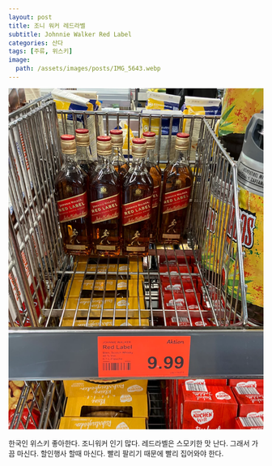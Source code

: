 ```yaml
---
layout: post
title: 조니 워커 레드라벨
subtitle: Johnnie Walker Red Label
categories: 산다
tags: [주류, 위스키]
image:
  path: /assets/images/posts/IMG_5643.webp
---
```


![](/assets/images/posts/IMG_5643.webp)

한국인 위스키 좋아한다. 조니워커 인기 많다. 레드라벨은 스모키한 맛 난다. 그래서 가끔 마신다. 할인행사 할때 마신다. 빨리 팔리기 때문에 빨리 집어와야 한다.

